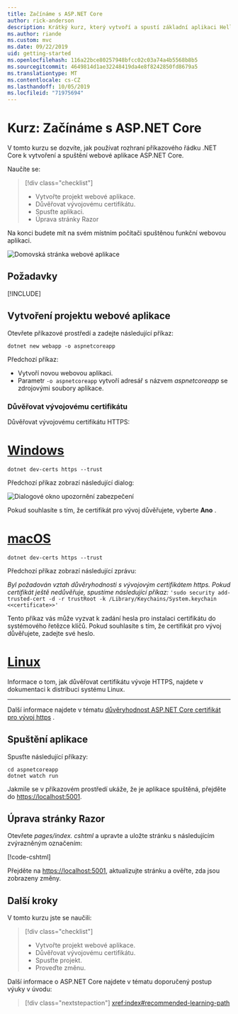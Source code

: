```yaml
---
title: Začínáme s ASP.NET Core
author: rick-anderson
description: Krátký kurz, který vytvoří a spustí základní aplikaci Hello World pomocí ASP.NET Core.
ms.author: riande
ms.custom: mvc
ms.date: 09/22/2019
uid: getting-started
ms.openlocfilehash: 116a22bce80257948bfcc02c03a74a4b5568b8b5
ms.sourcegitcommit: 4649814d1ae32248419da4e8f8242850fd8679a5
ms.translationtype: MT
ms.contentlocale: cs-CZ
ms.lasthandoff: 10/05/2019
ms.locfileid: "71975694"
---
```

# <a name="tutorial-get-started-with-aspnet-core"></a>Kurz: Začínáme s ASP.NET Core

V tomto kurzu se dozvíte, jak používat rozhraní příkazového řádku .NET Core k vytvoření a spuštění webové aplikace ASP.NET Core.

Naučíte se:

> [!div class="checklist"]
> * Vytvořte projekt webové aplikace.
> * Důvěřovat vývojovému certifikátu.
> * Spusťte aplikaci.
> * Úprava stránky Razor

Na konci budete mít na svém místním počítači spuštěnou funkční webovou aplikaci.

![Domovská stránka webové aplikace](_static/home-page.png)

## <a name="prerequisites"></a>Požadavky

[!INCLUDE[](~/includes/3.0-SDK.md)]

## <a name="create-a-web-app-project"></a>Vytvoření projektu webové aplikace

Otevřete příkazové prostředí a zadejte následující příkaz:

```dotnetcli
dotnet new webapp -o aspnetcoreapp
```

Předchozí příkaz:

* Vytvoří novou webovou aplikaci.  
* Parametr `-o aspnetcoreapp` vytvoří adresář s názvem *aspnetcoreapp* se zdrojovými soubory aplikace.

### <a name="trust-the-development-certificate"></a>Důvěřovat vývojovému certifikátu

Důvěřovat vývojovému certifikátu HTTPS:

# <a name="windowstabwindows"></a>[Windows](#tab/windows)

```dotnetcli
dotnet dev-certs https --trust
```

Předchozí příkaz zobrazí následující dialog:

![Dialogové okno upozornění zabezpečení](~/getting-started/_static/cert.png)

Pokud souhlasíte s tím, že certifikát pro vývoj důvěřujete, vyberte **Ano** .

# <a name="macostabmacos"></a>[macOS](#tab/macos)

```dotnetcli
dotnet dev-certs https --trust
```

Předchozí příkaz zobrazí následující zprávu:

*Byl požadován vztah důvěryhodnosti s vývojovým certifikátem https. Pokud certifikát ještě nedůvěřuje, spustíme následující příkaz:* `'sudo security add-trusted-cert -d -r trustRoot -k /Library/Keychains/System.keychain <<certificate>>'`

Tento příkaz vás může vyzvat k zadání hesla pro instalaci certifikátu do systémového řetězce klíčů. Pokud souhlasíte s tím, že certifikát pro vývoj důvěřujete, zadejte své heslo.

# <a name="linuxtablinux"></a>[Linux](#tab/linux)

Informace o tom, jak důvěřovat certifikátu vývoje HTTPS, najdete v dokumentaci k distribuci systému Linux.

---

Další informace najdete v tématu [důvěryhodnost ASP.NET Core certifikát pro vývoj https](xref:security/enforcing-ssl#trust-the-aspnet-core-https-development-certificate-on-windows-and-macos) .

## <a name="run-the-app"></a>Spuštění aplikace

Spusťte následující příkazy:

```dotnetcli
cd aspnetcoreapp
dotnet watch run
```

Jakmile se v příkazovém prostředí ukáže, že je aplikace spuštěná, přejděte do [https://localhost:5001](https://localhost:5001).

## <a name="edit-a-razor-page"></a>Úprava stránky Razor

Otevřete *pages/index. cshtml* a upravte a uložte stránku s následujícím zvýrazněným označením:

[!code-cshtml[](sample/index.cshtml?highlight=9)]

Přejděte na [https://localhost:5001](https://localhost:5001), aktualizujte stránku a ověřte, zda jsou zobrazeny změny.

## <a name="next-steps"></a>Další kroky

V tomto kurzu jste se naučili:

> [!div class="checklist"]
> * Vytvořte projekt webové aplikace.
> * Důvěřovat vývojovému certifikátu.
> * Spusťte projekt.
> * Proveďte změnu.

Další informace o ASP.NET Core najdete v tématu doporučený postup výuky v úvodu:

> [!div class="nextstepaction"]
> <xref:index#recommended-learning-path>
